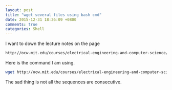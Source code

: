 ```yaml
---
layout: post
title: "wget several files using bash cmd"
date: 2015-12-31 18:36:09 +0800
comments: true
categories: Shell
---
```

I want to down the lecture notes on the page 

```html
http://ocw.mit.edu/courses/electrical-engineering-and-computer-science/6-001-structure-and-interpretation-of-computer-programs-spring-2005/lecture-notes/
```

Here is the command I am using.

```sh
wget http://ocw.mit.edu/courses/electrical-engineering-and-computer-science/6-001-structure-and-interpretation-of-computer-programs-spring-2005/lecture-notes/lecture{1..26}webhand.pdf
```

The sad thing is not all the sequences are consecutive.

